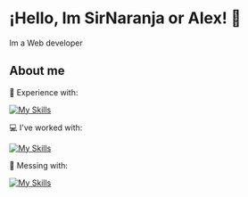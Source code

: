 # ¡Hello, Im SirNaranja or Alex! 👋

Im a Web developer 

## About me


💼 Experience with:

[![My Skills](https://skillicons.dev/icons?i=js,html,css,php,java)](https://skillicons.dev)


💻 I've worked with:

[![My Skills](https://skillicons.dev/icons?i=laravel)](https://skillicons.dev)

🌱 Messing with:

[![My Skills](https://skillicons.dev/icons?i=spring,angular)](https://skillicons.dev)



